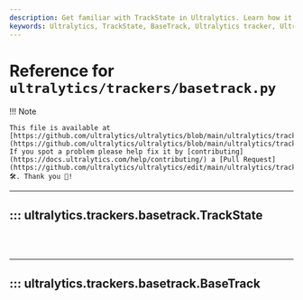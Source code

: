 ```yaml
---
description: Get familiar with TrackState in Ultralytics. Learn how it is used in the BaseTrack of the Ultralytics tracker for enhanced functionality.
keywords: Ultralytics, TrackState, BaseTrack, Ultralytics tracker, Ultralytics documentation
---
```


# Reference for `ultralytics/trackers/basetrack.py`

!!! Note

    This file is available at [https://github.com/ultralytics/ultralytics/blob/main/ultralytics/trackers/basetrack.py](https://github.com/ultralytics/ultralytics/blob/main/ultralytics/trackers/basetrack.py). If you spot a problem please help fix it by [contributing](https://docs.ultralytics.com/help/contributing/) a [Pull Request](https://github.com/ultralytics/ultralytics/edit/main/ultralytics/trackers/basetrack.py) 🛠️. Thank you 🙏!

---
## ::: ultralytics.trackers.basetrack.TrackState
<br><br>

---
## ::: ultralytics.trackers.basetrack.BaseTrack
<br><br>
